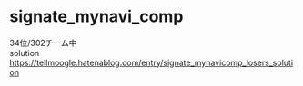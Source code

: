 # signate_mynavi_comp

34位/302チーム中  
solution https://tellmoogle.hatenablog.com/entry/signate_mynavicomp_losers_solution  
